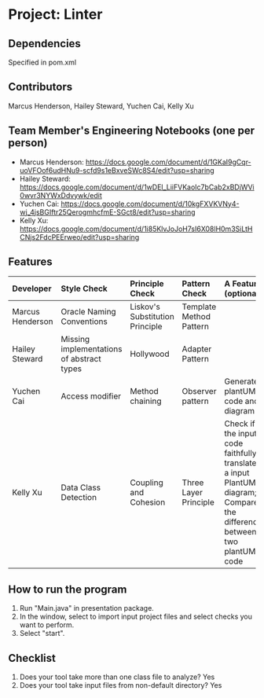 # Project: Linter

## Dependencies
Specified in pom.xml

## Contributors
Marcus Henderson, Hailey Steward,  Yuchen Cai, Kelly Xu

## Team Member's Engineering Notebooks (one per person)
- Marcus Henderson: https://docs.google.com/document/d/1GKaI9gCqr-uoVFOof6udHNu9-scfd9s1eBxveSWc8S4/edit?usp=sharing 
- Hailey Steward: https://docs.google.com/document/d/1wDEl_LiiFVKaoIc7bCab2xBDjWVi0wvr3NYWxDdvywk/edit
- Yuchen Cai: https://docs.google.com/document/d/10kgFXVKVNy4-wj_4jsBGIftr25QerogmhcfmE-SGct8/edit?usp=sharing
- Kelly Xu: https://docs.google.com/document/d/1i85KlvJoJoH7sI6X08lH0m3SiLtHCNjs2FdcPEErweo/edit?usp=sharing
## Features


| Developer | Style Check | Principle Check | Pattern Check | A Feature (optional)                                                                                                      |
|:----------|:------------|:----------------|:--------------|:--------------------------------------------------------------------------------------------------------------------------|
| Marcus Henderson      |    Oracle Naming Conventions        |       Liskov's Substitution Principle          |     Template Method Pattern          |                                                                                                                           |
| Hailey Steward    |  Missing implementations of abstract types     |        Hollywood         |     Adapter Pattern          |                                                                                                                           |
| Yuchen Cai      | Access modifier | Method chaining | Observer pattern | Generate plantUML code and diagram                                                                                        |
| Kelly Xu     | Data Class Detection | Coupling and Cohesion | Three Layer Principle | Check if the input code faithfully translates a input PlantUML diagram; Compare the differences between two plantUML code |

## How to run the program
1. Run "Main.java" in presentation package. 
2. In the window, select to import input project files and select checks you want to perform. 
3. Select "start". 

## Checklist
1. Does your tool take more than one class file to analyze? Yes
2. Does your tool take input files from non-default directory? Yes
